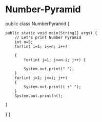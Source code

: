 # Number-Pyramid

public class NumberPyramid {

	public static void main(String[] args) {
		// Let's print Number Pyramid
		int n=5;
		for(int i=1; i<=n; i++)
	
		{
			for(int j=1; j<=n-i; j++) {
			
			System.out.print(" ");
		}
		for(int j=1; j<=i; j++)
		{
			System.out.print(i +" ");
		}
		System.out.println();

	}

}
}
